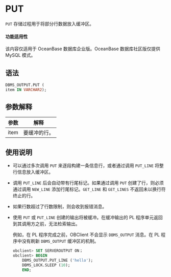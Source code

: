 PUT 
========================

`PUT` 存储过程用于将部分行数据放入缓冲区。

  <main id="notice" >
    <h4>功能适用性</h4>
    <p>该内容仅适用于 OceanBase 数据库企业版。OceanBase 数据库社区版仅提供 MySQL 模式。</p>
  </main>

语法 
-----------

```sql
DBMS_OUTPUT.PUT (
item IN VARCHAR2);
```



参数解释 
-------------



| **参数** | **解释** |
|--------|--------|
| item   | 要缓冲的行。 |



使用说明 
-------------

* 可以通过多次调用 `PUT` 来逐段构建一条信息行，或者通过调用 `PUT_LINE` 将整行信息放入缓冲区。

  

* 调用 `PUT_LINE` 后会自动带有行尾标记。如果通过调用 `PUT` 创建了行，则必须通过调用 `NEW_LINE` 添加行尾标记。`GET_LINE` 和 `GET_LINES` 不返回未以换行符终止的行。

  

* 如果行数超过了行数限制，则会收到报错消息。

  

* 使用 `PUT` 或 `PUT_LINE` 创建的输出将被缓冲。在缓冲输出的 PL 程序单元返回到其调用方之前，无法检索输出。

  例如，在 PL 程序完成之前，OBClient 不会显示 `DBMS_OUTPUT` 消息。在 PL 程序中没有刷新 `DBMS_OUTPUT` 缓冲区的机制。

  ```sql
  obclient> SET SERVEROUTPUT ON；
  obclient> BEGIN
      DBMS_OUTPUT.PUT_LINE ('hello');
      DBMS_LOCK.SLEEP (10);
      END;
  ```

  




